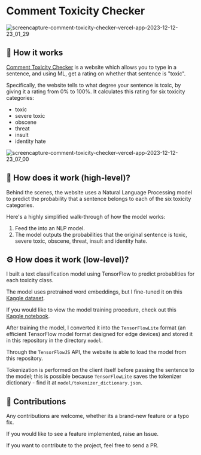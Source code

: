 # Comment Toxicity Checker

![screencapture-comment-toxicity-checker-vercel-app-2023-12-12-23_01_29](https://github.com/raj-pulapakura/Comment-Toxicity-Checker/assets/87762282/5e5ac56b-083f-4341-ac8a-a6ed9d04d304)

## 📖 How it works

[Comment Toxicity Checker](https://comment-toxicity-checker.vercel.app/) is a website which allows you to type in a sentence, and using ML, get a rating on whether that sentence is "toxic".

Specifically, the website tells to what degree your sentence is toxic, by giving it a rating from 0% to 100%. It calculates this rating for six toxicity categories:

- toxic
- severe toxic
- obscene
- threat
- insult
- identity hate

![screencapture-comment-toxicity-checker-vercel-app-2023-12-12-23_07_00](https://github.com/raj-pulapakura/Comment-Toxicity-Checker/assets/87762282/ba13c7f6-80ab-427e-84fd-adce16e3491e)

## 🤔 How does it work (high-level)?

Behind the scenes, the website uses a Natural Language Processing model to predict the probability that a sentence belongs to each of the six toxicity categories.

Here's a highly simplified walk-through of how the model works:

1. Feed the into an NLP model.
2. The model outputs the probabilities that the original sentence is toxic, severe toxic, obscene, threat, insult and identity hate.

## ⚙️ How does it work (low-level)?

I built a text classification model using TensorFlow to predict probablities for each toxicity class.

The model uses pretrained word embeddings, but I fine-tuned it on this [Kaggle dataset](https://www.kaggle.com/competitions/jigsaw-toxic-comment-classification-challenge/data).

If you would like to view the model training procedure, check out this [Kaggle notebook](https://www.kaggle.com/code/rajpulapakura/comment-toxicity-classification).

After training the model, I converted it into the `TensorFlowLite` format (an efficient TensorFlow model format designed for edge devices) and stored it in this repository in the directory `model`.

Through the `TensorFlowJS` API, the website is able to load the model from this repository. 

Tokenization is performed on the client itself before passing the sentence to the model; this is possible because `TensorFlowLite` saves the tokenizer dictionary - find it at `model/tokenizer_dictionary.json`.

## 🤗 Contributions

Any contributions are welcome, whether its a brand-new feature or a typo fix.

If you would like to see a feature implemented, raise an Issue.

If you want to contribute to the project, feel free to send a PR.

